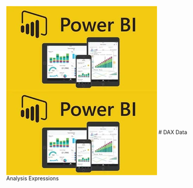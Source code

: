 <img src="bi.webp" align="center" size="100px"/>
<img src="bi.webp" align="center" size="1000px"/>
# DAX
Data Analysis Expressions
